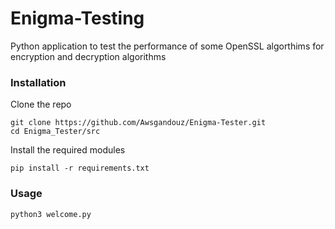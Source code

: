 # Enigma-Testing
Python application to test the performance of some OpenSSL algorthims for encryption and decryption algorithms 

### Installation 

Clone the repo

```
git clone https://github.com/Awsgandouz/Enigma-Tester.git
cd Enigma_Tester/src

```

Install the required modules
```
pip install -r requirements.txt
```

### Usage 
```
python3 welcome.py
```

